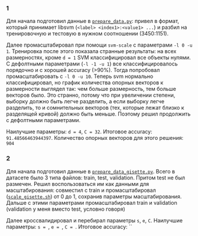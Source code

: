 ### 1

Для начала подготовил данные в [`prepare_data.py`](./prepare_data.py): привел в формат, который принимает libsvm (`<label> <index1>:<value1> ...`) и разбил на тренировочную и тестовую в нужном соотношении (3450:1151).

Далее промасштабировал при помощи `svm-scale` с параметрами `-l 0 -u 1`. Тренировка после этого показала странные результаты: на всех размерностях, кроме `d = 1` SVM классифицировал все объекты нулями. С дефолтными параметрами (`-l -1 -u 1`) все классифицировалось порядочно и с хорошей accuracy (>90%). Тогда попробовал промасштабировать с `-l 0 -u 10`. Теперь svm нормально классифицировал, но график количества опорных векторов к размерности выглядел так: чем больше размерность, тем больше векторов было. Это странно, потому что при увеличении степени, выборку должно быть легче разделить, а если выборку легче разделить, то и сомнительных векторов (тех, которые лежат близко к разделящей кривой) должно быть меньше. Поэтому решил продолжить с дефолтными параметрами. 

Наилучшие параметры: `d = 4`, `C = 32`. Итоговое accuracy: `91.48566463944397`. Количество опорных векторов для этого решения: `904`

### 2

Для начала подготовил данные в [`prepare_data_gisette.py`](./prepare_data_gisette.py). Всего в датасете было 3 типа файлов: train, test, validation. Притом test не был размечен. Решил воспользоваться им как данными для масштабирования: совместил с train и промасштабировал ([`scale_gisette.sh`](./scale_gisette.sh)) от 0 до 1, сохранив параметры масштабирования. Дальше с этими параметрами промасштабировал train и validation (validation у меня вместо test, условно говоря)

Далее кроссвалидировал и перебирал параметры `s`, `e`, `C`. Наилучшие параметры: `s = `, `e = `, `C = `. Итоговое accuracy: ``
